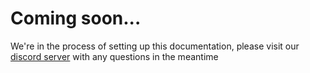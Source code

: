 # Coming soon...

We're in the process of setting up this documentation, please visit our [discord server](https://discord.gg/mGTq3wRQdx) with any questions in the meantime